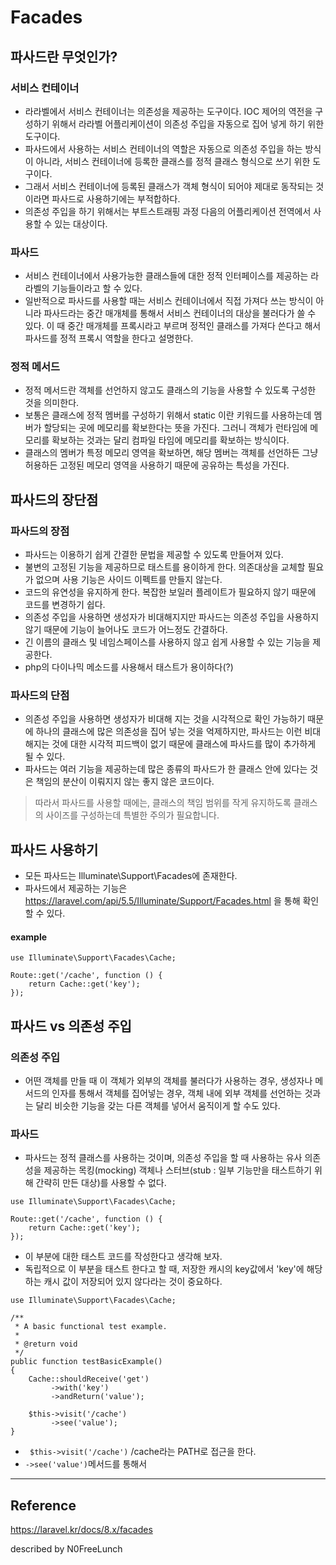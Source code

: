 # Facades

## 파사드란 무엇인가?
### 서비스 컨테이너
- 라라벨에서 서비스 컨테이너는 의존성을 제공하는 도구이다. IOC 제어의 역전을 구성하기 위해서 라라벨 어플리케이션이 의존성 주입을 자동으로 집어 넣게 하기 위한 도구이다.
- 파사드에서 사용하는 서비스 컨테이너의 역할은 자동으로 의존성 주입을 하는 방식이 아니라, 서비스 컨테이너에 등록한 클래스를 정적 클래스 형식으로 쓰기 위한 도구이다.
- 그래서 서비스 컨테이너에 등록된 클래스가 객체 형식이 되어야 제대로 동작되는 것이라면 파사드로 사용하기에는 부적합하다.
- 의존성 주입을 하기 위해서는 부트스트래핑 과정 다음의 어플리케이션 전역에서 사용할 수 있는 대상이다.

### 파사드
- 서비스 컨테이너에서 사용가능한 클래스들에 대한 정적 인터페이스를 제공하는 라라벨의 기능들이라고 할 수 있다.
- 일반적으로 파사드를 사용할 때는 서비스 컨테이너에서 직접 가져다 쓰는 방식이 아니라 파사드라는 중간 매개체를 통해서 서비스 컨테이너의 대상을 불러다가 쓸 수 있다. 이 때 중간 매개체를 프록시라고 부르며 정적인 클래스를 가져다 쓴다고 해서 파사드를 정적 프록시 역할을 한다고 설명한다.

### 정적 메서드
- 정적 메서드란 객체를 선언하지 않고도 클래스의 기능을 사용할 수 있도록 구성한 것을 의미한다. 
- 보통은 클래스에 정적 멤버를 구성하기 위해서 static 이란 키워드를 사용하는데 멤버가 할당되는 곳에 메모리를 확보한다는 뜻을 가진다. 그러니 객체가 런타임에 메모리를 확보하는 것과는 달리 컴파일 타임에 메모리를 확보하는 방식이다.
- 클래스의 멤버가 특정 메모리 영역을 확보하면, 해당 멤버는 객체를 선언하든 그냥 허용하든 고정된 메모리 영역을 사용하기 때문에 공유하는 특성을 가진다.

## 파사드의 장단점
### 파사드의 장점
- 파사드는 이용하기 쉽게 간결한 문법을 제공할 수 있도록 만들어져 있다.
- 불변의 고정된 기능을 제공하므로 태스트를 용이하게 한다. 의존대상을 교체할 필요가 없으며 사용 기능은 사이드 이펙트를 만들지 않는다.
- 코드의 유연성을 유지하게 한다. 복잡한 보일러 플레이트가 필요하지 않기 때문에 코드를 변경하기 쉽다.
- 의존성 주입을 사용하면 생성자가 비대해지지만 파사드는 의존성 주입을 사용하지 않기 때문에 기능이 늘어나도 코드가 어느정도 간결하다. 
- 긴 이름의 클래스 및 네임스페이스를 사용하지 않고 쉽게 사용할 수 있는 기능을 제공한다.
- php의 다이나믹 메소드를 사용해서 태스트가 용이하다(?)

### 파사드의 단점
- 의존성 주입을 사용하면 생성자가 비대해 지는 것을 시각적으로 확인 가능하기 때문에 하나의 클래스에 많은 의존성을 집어 넣는 것을 억제하지만, 파사드는 이런 비대해지는 것에 대한 시각적 피드백이 없기 때문에 클래스에 파사드를 많이 추가하게 될 수 있다.
- 파사드는 여러 기능을 제공하는데 많은 종류의 파사드가 한 클래스 안에 있다는 것은 책임의 분산이 이뤄지지 않는 좋지 않은 코드이다.
> 따라서 파사드를 사용할 때에는, 클래스의 책임 범위를 작게 유지하도록 클래스의 사이즈를 구성하는데 특별한 주의가 필요합니다.

## 파사드 사용하기
- 모든 파사드는 Illuminate\Support\Facades에 존재한다.
- 파사드에서 제공하는 기능은 https://laravel.com/api/5.5/Illuminate/Support/Facades.html 을 통해 확인할 수 있다.
#### example
```
use Illuminate\Support\Facades\Cache;

Route::get('/cache', function () {
    return Cache::get('key');
});
```

## 파사드 vs 의존성 주입
### 의존성 주입
- 어떤 객체를 만들 때 이 객체가 외부의 객체를 불러다가 사용하는 경우, 생성자나 메서드의 인자를 통해서 객체를 집어넣는 경우, 객체 내에 외부 객체를 선언하는 것과는 달리 비슷한 기능을 갖는 다른 객체를 넣어서 움직이게 할 수도 있다.

### 파사드
- 파사드는 정적 클래스를 사용하는 것이며, 의존성 주입을 할 때 사용하는 유사 의존성을 제공하는 목킹(mocking) 객체나 스터브(stub : 일부 기능만을 태스트하기 위해 간략히 만든 대상)를 사용할 수 없다.
```
use Illuminate\Support\Facades\Cache;

Route::get('/cache', function () {
    return Cache::get('key');
});
```
- 이 부분에 대한 태스트 코드를 작성한다고 생각해 보자.
- 독립적으로 이 부분을 태스트 한다고 할 때, 저장한 캐시의 key값에서 'key'에 해당하는 캐시 값이 저장되어 있지 않다라는 것이 중요하다. 
```
use Illuminate\Support\Facades\Cache;

/**
 * A basic functional test example.
 *
 * @return void
 */
public function testBasicExample()
{
    Cache::shouldReceive('get')
         ->with('key')
         ->andReturn('value');

    $this->visit('/cache')
         ->see('value');
}
```
- ` $this->visit('/cache')` /cache라는 PATH로 접근을 한다.
- `->see('value')`메서드를 통해서 

---

## Reference
https://laravel.kr/docs/8.x/facades


described by N0FreeLunch
